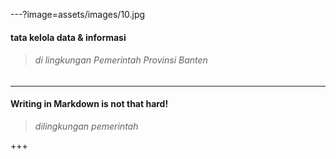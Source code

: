 ---?image=assets/images/10.jpg
#### **tata kelola data & informasi**

> ###### di lingkungan Pemerintah Provinsi Banten
---

#### __Writing in Markdown is not that hard!__
> _dilingkungan pemerintah_

+++
